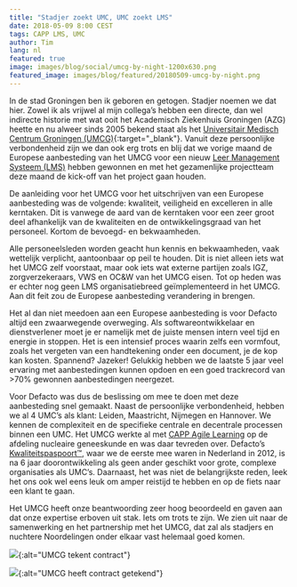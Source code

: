 ```yaml
---
title: "Stadjer zoekt UMC, UMC zoekt LMS"
date: 2018-05-09 8:00 CEST
tags: CAPP LMS, UMC
author: Tim
lang: nl
featured: true
image: images/blog/social/umcg-by-night-1200x630.png
featured_image: images/blog/featured/20180509-umcg-by-night.png
---
```


In de stad Groningen ben ik geboren en getogen. Stadjer noemen we dat hier. Zowel ik als vrijwel al mijn collega’s hebben een directe, dan wel indirecte historie met wat ooit het Academisch Ziekenhuis Groningen (AZG) heette en nu alweer sinds 2005 bekend staat als het [Universitair Medisch Centrum Groningen (UMCG)](https://www.umcg.nl/){:target="_blank"}.
Vanuit deze persoonlijke verbondenheid zijn we dan ook erg trots en blij dat we vorige maand de Europese aanbesteding van het UMCG voor een nieuw [Leer Management Systeem (LMS)](/capp-lms/) hebben gewonnen en met het gezamenlijke projectteam deze maand de kick-off van het project gaan houden.

De aanleiding voor het UMCG voor het uitschrijven van een Europese aanbesteding was de volgende: kwaliteit, veiligheid en excelleren in alle kerntaken. Dit is vanwege de aard van de kerntaken voor een zeer groot deel afhankelijk van de kwaliteiten en de ontwikkelingsgraad van het personeel. Kortom de bevoegd- en bekwaamheden.

Alle personeelsleden worden geacht hun kennis en bekwaamheden, vaak wettelijk verplicht, aantoonbaar op peil te houden. Dit is niet alleen iets wat het UMCG zelf voorstaat, maar ook iets wat externe partijen zoals IGZ, zorgverzekeraars, VWS en OC&W van het UMCG eisen. Tot op heden was er echter nog geen LMS organisatiebreed geïmplementeerd in het UMCG. Aan dit feit zou de Europese aanbesteding verandering in brengen.

Het al dan niet meedoen aan een Europese aanbesteding is voor Defacto altijd een zwaarwegende overweging. Als softwareontwikkelaar en dienstverlener moet je er namelijk met de juiste mensen intern veel tijd en energie in stoppen. Het is een intensief proces waarin zelfs een vormfout, zoals het vergeten van een handtekening onder een document, je de kop kan kosten. Spannend? Jazeker! Gelukkig hebben we de laatste 5 jaar veel ervaring met aanbestedingen kunnen opdoen en een goed trackrecord van >70% gewonnen aanbestedingen neergezet.

Voor Defacto was dus de beslissing om mee te doen met deze aanbesteding snel gemaakt. Naast de persoonlijke verbondenheid, hebben we al 4 UMC’s als klant: Leiden, Maastricht, Nijmegen en Hannover. We kennen de complexiteit en de specifieke centrale en decentrale processen binnen een UMC. Het UMCG werkte al met [CAPP Agile Learning](/capp-agile-learning/) op de afdeling nucleaire geneeskunde en was daar tevreden over. Defacto’s [Kwaliteitspaspoort™](/kwaliteitspaspoort/), waar we de eerste mee waren in Nederland in 2012, is na 6 jaar doorontwikkeling als geen ander geschikt voor grote, complexe organisaties als UMC’s. Daarnaast, het was niet de belangrijkste reden, leek het ons ook wel eens leuk om amper reistijd te hebben en op de fiets naar een klant te gaan.

Het UMCG heeft onze beantwoording zeer hoog beoordeeld en gaven aan dat onze expertise erboven uit stak. Iets om trots te zijn. We zien uit naar de samenwerking en het partnership met het UMCG, dat zal als stadjers en nuchtere Noordelingen onder elkaar vast helemaal goed komen.

![](/images/blog/stadjer-zoekt-umc-umc-zoekt-lms-1.jpg){:alt="UMCG tekent contract"}

![](/images/blog/stadjer-zoekt-umc-umc-zoekt-lms-2.jpg){:alt="UMCG heeft contract getekend"}
